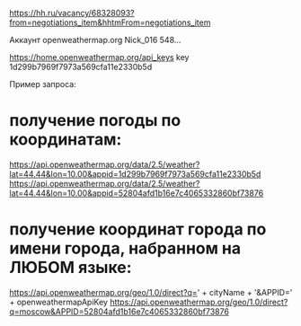 https://hh.ru/vacancy/68328093?from=negotiations_item&hhtmFrom=negotiations_item


Аккаунт openweathermap.org
Nick_016
548...

https://home.openweathermap.org/api_keys
key
1d299b7969f7973a569cfa11e2330b5d

Пример запроса:
# получение погоды по координатам:
https://api.openweathermap.org/data/2.5/weather?lat=44.44&lon=10.00&appid=1d299b7969f7973a569cfa11e2330b5d
https://api.openweathermap.org/data/2.5/weather?lat=44.44&lon=10.00&appid=52804afd1b16e7c4065332860bf73876

# получение координат города по имени города, набранном на ЛЮБОМ языке:
https://api.openweathermap.org/geo/1.0/direct?q=' + cityName + '&APPID=' + openweathermapApiKey
https://api.openweathermap.org/geo/1.0/direct?q=moscow&APPID=52804afd1b16e7c4065332860bf73876


